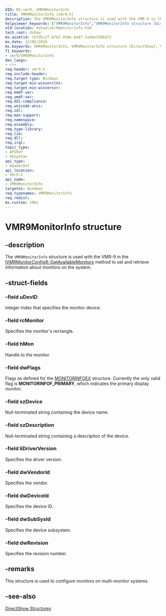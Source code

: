 ```yaml
---
UID: NS:vmr9._VMR9MonitorInfo
title: VMR9MonitorInfo (vmr9.h)
description: The VMR9MonitorInfo structure is used with the VMR-9 in the IVMRMonitorConfig9::GetAvailableMonitors method to set and retrieve information about monitors on the system.
helpviewer_keywords: ["VMR9MonitorInfo","VMR9MonitorInfo structure [DirectShow]","VMR9MonitorInfoStructure","dshow.vmr9monitorinfo","vmr9/VMR9MonitorInfo"]
old-location: dshow\vmr9monitorinfo.htm
tech.root: dshow
ms.assetid: cb7d5c27-8762-450e-ba47-2a46e3106472
ms.date: 12/05/2018
ms.keywords: VMR9MonitorInfo, VMR9MonitorInfo structure [DirectShow], VMR9MonitorInfoStructure, dshow.vmr9monitorinfo, vmr9/VMR9MonitorInfo
f1_keywords:
- vmr9/VMR9MonitorInfo
dev_langs:
- c++
req.header: vmr9.h
req.include-header: 
req.target-type: Windows
req.target-min-winverclnt: 
req.target-min-winversvr: 
req.kmdf-ver: 
req.umdf-ver: 
req.ddi-compliance: 
req.unicode-ansi: 
req.idl: 
req.max-support: 
req.namespace: 
req.assembly: 
req.type-library: 
req.lib: 
req.dll: 
req.irql: 
topic_type:
- APIRef
- kbSyntax
api_type:
- HeaderDef
api_location:
- Vmr9.h
api_name:
- VMR9MonitorInfo
targetos: Windows
req.typenames: VMR9MonitorInfo
req.redist: 
ms.custom: 19H1
---
```


# VMR9MonitorInfo structure


## -description



The <code>VMR9MonitorInfo</code> structure is used with the VMR-9 in the <a href="https://docs.microsoft.com/windows/desktop/api/vmr9/nf-vmr9-ivmrmonitorconfig9-getavailablemonitors">IVMRMonitorConfig9::GetAvailableMonitors</a> method to set and retrieve information about monitors on the system.




## -struct-fields




### -field uDevID

Integer index that specifies the monitor device.


### -field rcMonitor

Specifies the monitor's rectangle.


### -field hMon

Handle to the monitor.


### -field dwFlags

Flags as defined for the <a href="https://docs.microsoft.com/windows/desktop/api/winuser/ns-winuser-monitorinfoexa">MONITORINFOEX</a> structure. Currently the only valid flag is <b>MONITORINFOF_PRIMARY</b>, which indicates the primary display monitor.
          


### -field szDevice

Null-terminated string containing the device name.


### -field szDescription

Null-terminated string containing a description of the device.


### -field liDriverVersion

Specifies the driver version.


### -field dwVendorId

Specifies the vendor.


### -field dwDeviceId

Specifies the device ID.


### -field dwSubSysId

Specifies the device subsystem.


### -field dwRevision

Specifies the revision number.


## -remarks



This structure is used to configure monitors on multi-monitor systems.




## -see-also




<a href="https://docs.microsoft.com/windows/desktop/DirectShow/directshow-structures">DirectShow Structures</a>
 

 

